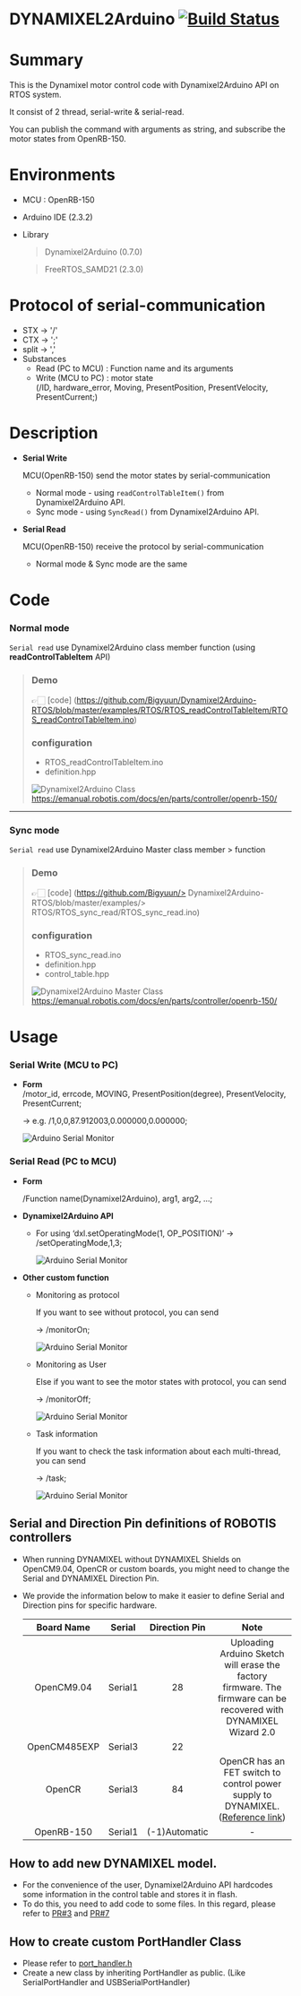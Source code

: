 # DYNAMIXEL2Arduino [![Build Status](https://github.com/ROBOTIS-GIT/Dynamixel2Arduino/workflows/dynamixel2arduino_ci/badge.svg)](https://github.com/ROBOTIS-GIT/Dynamixel2Arduino)


# Summary

This is the Dynamixel motor control code with Dynamixel2Arduino API on RTOS system.

It consist of 2 thread, serial-write & serial-read.

You can publish the command with arguments as string, and subscribe the motor states from OpenRB-150.

# Environments

- MCU : OpenRB-150

- Arduino IDE (2.3.2)

- Library
  > Dynamixel2Arduino (0.7.0)
  
  > FreeRTOS_SAMD21 (2.3.0)

# Protocol of serial-communication

- STX → '/'
- CTX → ';'
- split → ','
- Substances
    - Read  (PC to MCU) : Function name and its arguments
    - Write (MCU to PC) : motor state</br>
      (/ID, hardware_error, Moving, PresentPosition, PresentVelocity, PresentCurrent;)

# Description

- **Serial Write**
  
  MCU(OpenRB-150) send the motor states by serial-communication
  
  - Normal mode - using ```readControlTableItem()``` from Dynamixel2Arduino API.
  - Sync mode - using ```SyncRead()``` from Dynamixel2Arduino API.

- **Serial Read**

  MCU(OpenRB-150) receive the protocol by serial-communication
  - Normal mode & Sync mode are the same


# Code

### Normal mode 
`Serial read` use Dynamixel2Arduino class member function (using **readControlTableItem** API)

> ### Demo
> 👉🏻 [code] (https://github.com/Bigyuun/Dynamixel2Arduino-RTOS/blob/master/examples/RTOS/RTOS_readControlTableItem/RTOS_readControlTableItem.ino)
> 
> ### configuration 
> - RTOS_readControlTableItem.ino
> - definition.hpp
>
> ![Dynamixel2Arduino Class](./images/Dynamixel2ArduinoClass.png)
https://emanual.robotis.com/docs/en/parts/controller/openrb-150/
---

### Sync mode
`Serial read` use Dynamixel2Arduino Master class member > function
> 
> ### Demo
> 👉🏻 [code] (https://github.com/Bigyuun/> Dynamixel2Arduino-RTOS/blob/master/examples/> RTOS/RTOS_sync_read/RTOS_sync_read.ino)
> 
>   ### configuration
>   - RTOS_sync_read.ino
>   - definition.hpp
>   - control_table.hpp
> 
>   ![Dynamixel2Arduino Master Class](./images/Dynamixel2ArduinoMasterClass.png)
https://emanual.robotis.com/docs/en/parts/controller/openrb-150/


# Usage
### Serial Write (MCU to PC)

- **Form**  
  /motor_id, errcode, MOVING, PresentPosition(degree), PresentVelocity, PresentCurrent;
  
  → e.g. /1,0,0,87.912003,0.000000,0.000000;
    
    ![Arduino Serial Monitor](./images/Untitled.png)
    

### Serial Read (PC to MCU)

- **Form**
  
  /Function name(Dynamixel2Arduino), arg1, arg2, ...;

- **Dynamixel2Arduino API**
    - For using ‘dxl.setOperatingMode(1, OP_POSITION)’
    → /setOperatingMode,1,3;
    
      ![Arduino Serial Monitor](./images/Untitled0.png)

- **Other custom function**
    - Monitoring as protocol
      
      If you want to see without protocol, you can send 
      
      → /monitorOn;
        
        ![Arduino Serial Monitor](./images/Untitled.png)
        
    - Monitoring as User
    
      Else if you want to see the motor states with protocol, you can send
      
      → /monitorOff;
        
        ![Arduino Serial Monitor](./images/Untitled1.png)
        
    - Task information
      
      If you want to check the task information about each multi-thread, you can send
      
      → /task;
        
        ![Arduino Serial Monitor](./images/Untitled2.png)



## Serial and Direction Pin definitions of ROBOTIS controllers
 - When running DYNAMIXEL without DYNAMIXEL Shields on OpenCM9.04, OpenCR or custom boards, you might need to change the Serial and DYNAMIXEL Direction Pin.
 - We provide the information below to make it easier to define Serial and Direction pins for specific hardware.

    |Board Name|Serial|Direction Pin|Note|
    |:-:|:-:|:-:|:-:|
    |OpenCM9.04|Serial1|28|Uploading Arduino Sketch will erase the factory firmware. The firmware can be recovered with DYNAMIXEL Wizard 2.0|
    |OpenCM485EXP|Serial3|22||
    |OpenCR|Serial3|84|OpenCR has an FET switch to control power supply to DYNAMIXEL. ([Reference link](https://github.com/ROBOTIS-GIT/OpenCR/blob/master/arduino/opencr_arduino/opencr/libraries/DynamixelSDK/src/dynamixel_sdk/port_handler_arduino.cpp#L78))|
    |OpenRB-150|Serial1|(-1)Automatic|-|


## How to add new DYNAMIXEL model.
 - For the convenience of the user, Dynamixel2Arduino API hardcodes some information in the control table and stores it in flash.
 - To do this, you need to add code to some files. In this regard, please refer to [PR#3](https://github.com/ROBOTIS-GIT/Dynamixel2Arduino/pull/3) and [PR#7](https://github.com/ROBOTIS-GIT/Dynamixel2Arduino/pull/7)

## How to create custom PortHandler Class
 - Please refer to [port_handler.h](https://github.com/ROBOTIS-GIT/Dynamixel2Arduino/blob/master/src/utility/port_handler.h)
 - Create a new class by inheriting PortHandler as public. (Like SerialPortHandler and USBSerialPortHandler)
